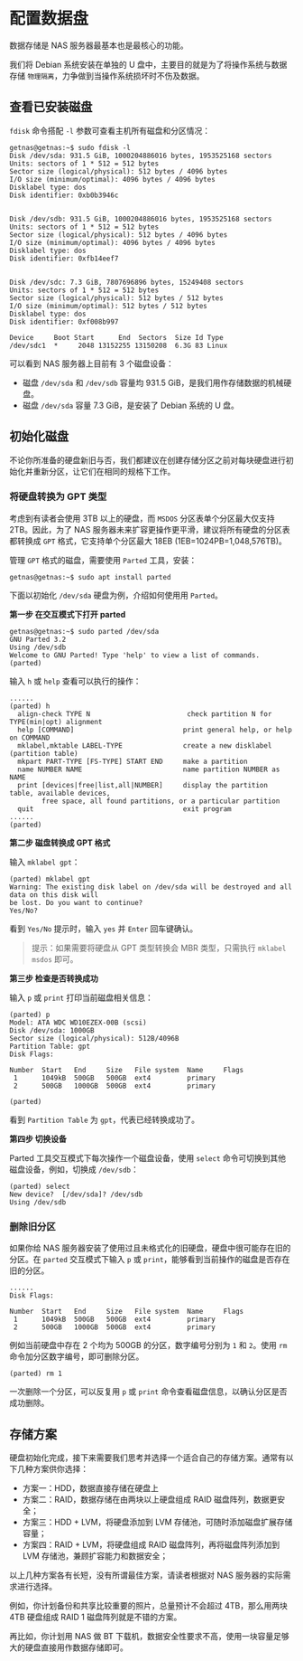 # 配置数据盘

数据存储是 NAS 服务器最基本也是最核心的功能。

我们将 Debian 系统安装在单独的 U 盘中，主要目的就是为了将操作系统与数据存储 `物理隔离`，力争做到当操作系统损坏时不伤及数据。

## 查看已安装磁盘

`fdisk` 命令搭配 `-l` 参数可查看主机所有磁盘和分区情况：

```
getnas@getnas:~$ sudo fdisk -l
Disk /dev/sda: 931.5 GiB, 1000204886016 bytes, 1953525168 sectors
Units: sectors of 1 * 512 = 512 bytes
Sector size (logical/physical): 512 bytes / 4096 bytes
I/O size (minimum/optimal): 4096 bytes / 4096 bytes
Disklabel type: dos
Disk identifier: 0xb0b3946c


Disk /dev/sdb: 931.5 GiB, 1000204886016 bytes, 1953525168 sectors
Units: sectors of 1 * 512 = 512 bytes
Sector size (logical/physical): 512 bytes / 4096 bytes
I/O size (minimum/optimal): 4096 bytes / 4096 bytes
Disklabel type: dos
Disk identifier: 0xfb14eef7


Disk /dev/sdc: 7.3 GiB, 7807696896 bytes, 15249408 sectors
Units: sectors of 1 * 512 = 512 bytes
Sector size (logical/physical): 512 bytes / 512 bytes
I/O size (minimum/optimal): 512 bytes / 512 bytes
Disklabel type: dos
Disk identifier: 0xf008b997

Device     Boot Start      End  Sectors  Size Id Type
/dev/sdc1  *     2048 13152255 13150208  6.3G 83 Linux
```

可以看到 NAS 服务器上目前有 3 个磁盘设备：

* 磁盘 `/dev/sda` 和 `/dev/sdb` 容量均 931.5 GiB，是我们用作存储数据的机械硬盘。
* 磁盘 `/dev/sda` 容量 7.3 GiB，是安装了 Debian 系统的 U 盘。

## 初始化磁盘

不论你所准备的硬盘新旧与否，我们都建议在创建存储分区之前对每块硬盘进行初始化并重新分区，让它们在相同的规格下工作。

### 将硬盘转换为 GPT 类型

考虑到有读者会使用 3TB 以上的硬盘，而 `MSDOS` 分区表单个分区最大仅支持 2TB。因此，为了 NAS 服务器未来扩容更操作更平滑，建议将所有硬盘的分区表都转换成 `GPT` 格式，它支持单个分区最大 18EB (1EB=1024PB=1,048,576TB)。

管理 `GPT` 格式的磁盘，需要使用 `Parted` 工具，安装：

```
getnas@getnas:~$ sudo apt install parted
```

下面以初始化 `/dev/sda` 硬盘为例，介绍如何使用用 `Parted`。

**第一步 在交互模式下打开 parted**

```
getnas@getnas:~$ sudo parted /dev/sda
GNU Parted 3.2
Using /dev/sdb
Welcome to GNU Parted! Type 'help' to view a list of commands.
(parted)
```

输入 `h` 或 `help` 查看可以执行的操作：

```
......
(parted) h
  align-check TYPE N                        check partition N for TYPE(min|opt) alignment
  help [COMMAND]                           print general help, or help on COMMAND
  mklabel,mktable LABEL-TYPE               create a new disklabel (partition table)
  mkpart PART-TYPE [FS-TYPE] START END     make a partition
  name NUMBER NAME                         name partition NUMBER as NAME
  print [devices|free|list,all|NUMBER]     display the partition table, available devices,
        free space, all found partitions, or a particular partition
  quit                                     exit program
......
(parted)
```

**第二步 磁盘转换成 GPT 格式**

输入 `mklabel gpt`：

```
(parted) mklabel gpt
Warning: The existing disk label on /dev/sda will be destroyed and all data on this disk will
be lost. Do you want to continue?
Yes/No? 
```

看到 `Yes/No` 提示时，输入 `yes` 并 `Enter` 回车键确认。

> 提示：如果需要将硬盘从 GPT 类型转换会 MBR 类型，只需执行 `mklabel msdos` 即可。

**第三步 检查是否转换成功**

输入 `p` 或 `print` 打印当前磁盘相关信息：

```
(parted) p
Model: ATA WDC WD10EZEX-00B (scsi)
Disk /dev/sda: 1000GB
Sector size (logical/physical): 512B/4096B
Partition Table: gpt
Disk Flags:

Number  Start   End     Size   File system  Name     Flags
 1      1049kB  500GB   500GB  ext4         primary
 2      500GB   1000GB  500GB  ext4         primary

(parted)
```

看到 `Partition Table` 为 `gpt`，代表已经转换成功了。

**第四步 切换设备**

Parted 工具交互模式下每次操作一个磁盘设备，使用 `select` 命令可切换到其他磁盘设备，例如，切换成 `/dev/sdb`：

```
(parted) select
New device?  [/dev/sda]? /dev/sdb
Using /dev/sdb
```

### 删除旧分区

如果你给 NAS 服务器安装了使用过且未格式化的旧硬盘，硬盘中很可能存在旧的分区。在 `parted` 交互模式下输入 `p` 或 `print`，能够看到当前操作的磁盘是否存在旧的分区。

```
......
Disk Flags:

Number  Start   End     Size   File system  Name     Flags
 1      1049kB  500GB   500GB  ext4         primary
 2      500GB   1000GB  500GB  ext4         primary
```

例如当前硬盘中存在 2 个均为 500GB 的分区，数字编号分别为 `1` 和 `2`。使用 `rm` 命令加分区数字编号，即可删除分区。

```
(parted) rm 1
``` 

一次删除一个分区，可以反复用 `p` 或 `print` 命令查看磁盘信息，以确认分区是否成功删除。

## 存储方案

硬盘初始化完成，接下来需要我们思考并选择一个适合自己的存储方案。通常有以下几种方案供你选择：

* 方案一：HDD，数据直接存储在硬盘上
* 方案二：RAID，数据存储在由两块以上硬盘组成 RAID 磁盘阵列，数据更安全；
* 方案三：HDD + LVM，将硬盘添加到 LVM 存储池，可随时添加磁盘扩展存储容量；
* 方案四：RAID + LVM，将硬盘组成 RAID 磁盘阵列，再将磁盘阵列添加到 LVM 存储池，兼顾扩容能力和数据安全；

以上几种方案各有长短，没有所谓最佳方案，请读者根据对 NAS 服务器的实际需求进行选择。

例如，你计划备份和共享比较重要的照片，总量预计不会超过 4TB，那么用两块 4TB 硬盘组成 RAID 1 磁盘阵列就是不错的方案。

再比如，你计划用 NAS 做 BT 下载机，数据安全性要求不高，使用一块容量足够大的硬盘直接用作数据存储即可。